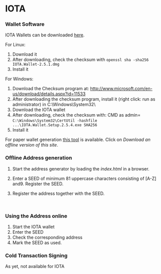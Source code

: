 # IOTA

### Wallet Software

IOTA Wallets can be downloaded [here](https://github.com/iotaledger/wallet/releases). 

For Linux:
1. Download it
2. After downloading, check the checksum with `openssl sha -sha256 IOTA.Wallet-2.5.1.dmg`
3. Install it

For Windows:
1. Download the Checksum program at: http://www.microsoft.com/en-us/download/details.aspx?id=11533
2. After downloading the checksum program, install it (right click: run as administrator) in C:\Windows\System32\
3. Download the IOTA wallet
4. After downloading, check the checksum with: CMD as admin= `C:\Windows\System32\CertUtil -hashfile ...\IOTA.Wallet.Setup.2.5.4.exe SHA256`
5. Install it

For paper wallet generation [this tool](https://arancauchi.github.io/IOTA-Paper-Wallet/ ) is available. Click on *Download an offline version of this site*.

### Offline Address generation

1. Start the address generator by loading the *index.html* in a browser.

2. Enter a SEED of minimum 81 uppercase characters consisting of [A-Z] and9. Register the SEED.

3. Register the address together with the SEED.

   ​

### Using the Address online

1. Start the IOTA wallet
2. Enter the SEED
3. Check the corresponding address
4. Mark the SEED as used.



### Cold Transaction Signing

As yet, not available for IOTA

